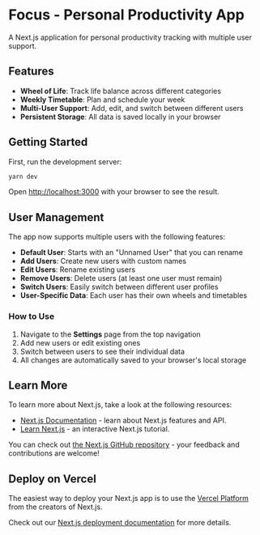 # Focus - Personal Productivity App

A Next.js application for personal productivity tracking with multiple user support.

## Features

- **Wheel of Life**: Track life balance across different categories
- **Weekly Timetable**: Plan and schedule your week
- **Multi-User Support**: Add, edit, and switch between different users
- **Persistent Storage**: All data is saved locally in your browser

## Getting Started

First, run the development server:

```bash
yarn dev
```

Open [http://localhost:3000](http://localhost:3000) with your browser to see the result.

## User Management

The app now supports multiple users with the following features:

- **Default User**: Starts with an "Unnamed User" that you can rename
- **Add Users**: Create new users with custom names
- **Edit Users**: Rename existing users
- **Remove Users**: Delete users (at least one user must remain)
- **Switch Users**: Easily switch between different user profiles
- **User-Specific Data**: Each user has their own wheels and timetables

### How to Use

1. Navigate to the **Settings** page from the top navigation
2. Add new users or edit existing ones
3. Switch between users to see their individual data
4. All changes are automatically saved to your browser's local storage

## Learn More

To learn more about Next.js, take a look at the following resources:

- [Next.js Documentation](https://nextjs.org/docs) - learn about Next.js features and API.
- [Learn Next.js](https://nextjs.org/learn) - an interactive Next.js tutorial.

You can check out [the Next.js GitHub repository](https://github.com/vercel/next.js/) - your feedback and contributions are welcome!

## Deploy on Vercel

The easiest way to deploy your Next.js app is to use the [Vercel Platform](https://vercel.com/import?utm_medium=default-template&filter=next.js&utm_source=create-next-app&utm_campaign=create-next-app-readme) from the creators of Next.js.

Check out our [Next.js deployment documentation](https://nextjs.org/docs/deployment) for more details.
